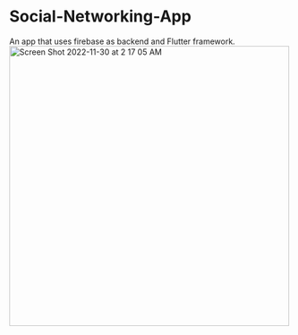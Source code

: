 # Social-Networking-App
An app that uses firebase as backend and Flutter framework.
<img width="500" alt="Screen Shot 2022-11-30 at 2 17 05 AM" src="https://user-images.githubusercontent.com/111835151/204731973-74dcdf59-7934-489a-b82c-46b67a9ec87d.png">
